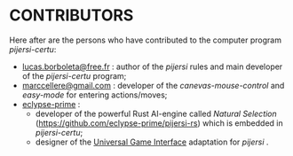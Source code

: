 # CONTRIBUTORS

Here after are the persons who have contributed to the computer program *pijersi-certu*:

- [lucas.borboleta@free.fr](mailto:lucas.borboleta@free.fr) : author of the *pijersi* rules and main developer of the *pijersi-certu* program;
- [marccellere@gmail.com](mailto:marccellere@gmail.com) : developer of the *canevas-mouse-control* and *easy-mode* for entering actions/moves;
- [eclypse-prime](https://github.com/eclypse-prime) : 
  - developer of the powerful Rust AI-engine called *Natural Selection* (https://github.com/eclypse-prime/pijersi-rs) which is embedded in *pijersi-certu*;
  - designer of the [Universal Game Interface](https://github.com/eclypse-prime/pijersi-engine/blob/main/ugi.md) adaptation for *pijersi* .

